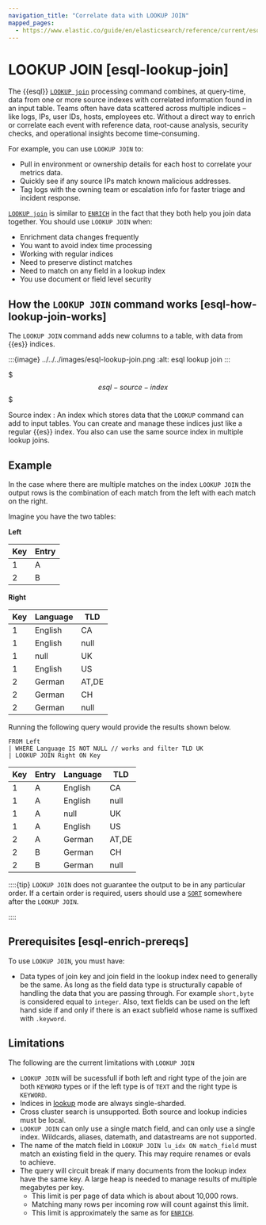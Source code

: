 ```yaml
---
navigation_title: "Correlate data with LOOKUP JOIN"
mapped_pages:
  - https://www.elastic.co/guide/en/elasticsearch/reference/current/esql-enrich-data.html
---
```


# LOOKUP JOIN [esql-lookup-join]

The {{esql}} [`LOOKUP join`](/reference/query-languages/esql/esql-commands.md#esql-lookup-join) processing command combines, at query-time, data from one or more source indexes with correlated information found in an input table. Teams often have data scattered across multiple indices – like logs, IPs, user IDs, hosts, employees etc. Without a direct way to enrich or correlate each event with reference data, root-cause analysis, security checks, and operational insights become time-consuming.

For example, you can use `LOOKUP JOIN` to:

* Pull in environment or ownership details for each host to correlate your metrics data.
* Quickly see if any source IPs match known malicious addresses.
* Tag logs with the owning team or escalation info for faster triage and incident response.

[`LOOKUP join`](/reference/query-languages/esql/esql-commands.md#esql-lookup-join) is similar to [`ENRICH`](/reference/query-languages/esql/esql-commands.md#esql-enrich) in the fact that they both help you join data together. You should use `LOOKUP JOIN` when:

* Enrichment data changes frequently
* You want to avoid index time processing
* Working with regular indices
* Need to preserve distinct matches
* Need to match on any field in a lookup index
* You use document or field level security

## How the `LOOKUP JOIN` command works [esql-how-lookup-join-works]

The `LOOKUP JOIN` command adds new columns to a table, with data from {{es}} indices.

:::{image} ../../../images/esql-lookup-join.png
:alt: esql lookup join
:::

$$$esql-source-index$$$

Source index
:   An index which stores data that the `LOOKUP` command can add to input tables. You can create and manage these indices just like a regular {{es}} index. You also can use the same source index in multiple lookup joins.

## Example

In the case where there are multiple matches on the index `LOOKUP JOIN` the output rows is the combination of each match from the left with each match on the right. 

Imagine you have the two tables:

**Left**

|Key|Entry|
| --- | --- |
|1|A|
|2|B|

**Right**

|Key|Language|TLD|
|---|---|---|
|1|English|CA|
|1|English|null|
|1|null|UK|
|1|English|US|
|2|German|AT,DE|
|2|German|CH|
|2|German|null|

Running the following query would provide the results shown below.

```esql
FROM Left
| WHERE Language IS NOT NULL // works and filter TLD UK
| LOOKUP JOIN Right ON Key
```

|Key|Entry|Language|TLD|
|---|---|---|---|
|1|A|English|CA|
|1|A|English|null|
|1|A|null|UK|
|1|A|English|US|
|2|A|German|AT,DE|
|2|B|German|CH|
|2|B|German|null|

::::{tip}
`LOOKUP JOIN` does not guarantee the output to be in any particular order. If a certain order is required, users should use a [`SORT`](/reference/query-languages/esql/esql-commands.md#esql-sort) somewhere after the `LOOKUP JOIN`.

::::

## Prerequisites [esql-enrich-prereqs]

To use `LOOKUP JOIN`, you must have:

* Data types of join key and join field in the lookup index need to generally be the same. As long as the field data type is structurally capable of handling the data that you are passing through. For example `short,byte` is considered equal to `integer`. Also, text fields can be used on the left hand side if and only if there is an exact subfield whose name is suffixed with `.keyword`.

## Limitations

The following are the current limitations with `LOOKUP JOIN`

* `LOOKUP JOIN` will be sucessfull if both left and right type of the join are both `KEYWORD` types or if the left type is of `TEXT` and the right type is `KEYWORD`.
* Indices in [lookup](/reference/elasticsearch/index-settings/index-modules.md#index-mode-setting) mode are always single-sharded.
* Cross cluster search is unsupported. Both source and lookup indicies must be local.
* `LOOKUP JOIN` can only use a single match field, and can only use a single index. Wildcards, aliases, datemath, and datastreams are not supported.
* The name of the match field in `LOOKUP JOIN lu_idx ON match_field` must match an existing field in the query. This may require renames or evals to achieve.
* The query will circuit break if many documents from the lookup index have the same key. A large heap is needed to manage results of multiple megabytes per key.
  * This limit is per page of data which is about about 10,000 rows.
  * Matching many rows per incoming row will count against this limit.
  * This limit is approximately the same as for [`ENRICH`](/reference/query-languages/esql/esql-commands.md#esql-enrich).